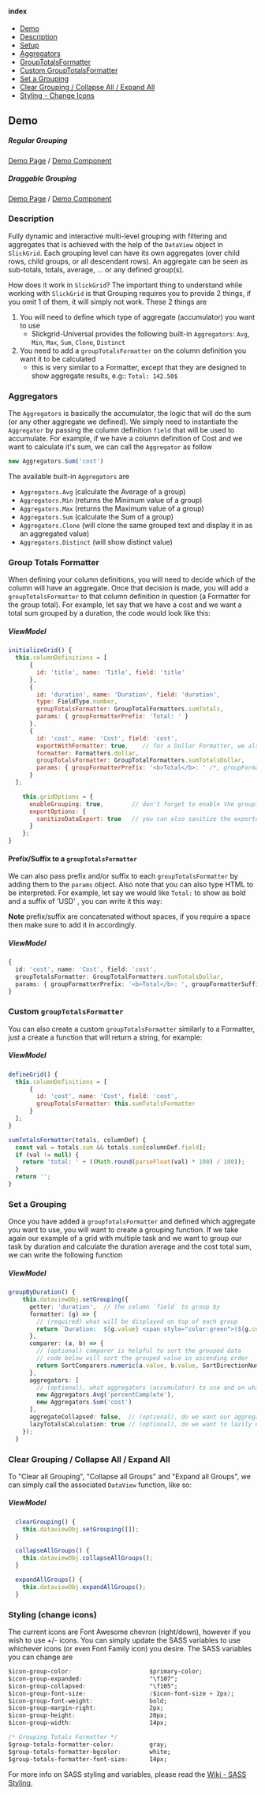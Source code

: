 #### index
- [Demo](/ghiscoding/Angular-Slickgrid/wiki/Grouping-&-Aggregators#demo)
- [Description](/ghiscoding/Angular-Slickgrid/wiki/Grouping-&-Aggregators#description)
- [Setup](/ghiscoding/Angular-Slickgrid/wiki/Grouping-&-Aggregators#setup)
- [Aggregators](/ghiscoding/Angular-Slickgrid/wiki/Grouping-&-Aggregators#aggregators)
- [GroupTotalsFormatter](/ghiscoding/Angular-Slickgrid/wiki/Grouping-&-Aggregators#group-totals-formatter)
- [Custom GroupTotalsFormatter](/ghiscoding/Angular-Slickgrid/wiki/Grouping-&-Aggregators#custom-grouptotalsformatter)
- [Set a Grouping](/ghiscoding/Angular-Slickgrid/wiki/Grouping-&-Aggregators#set-a-grouping)
- [Clear Grouping / Collapse All / Expand All](https://github.com/ghiscoding/Angular-Slickgrid/wiki/Grouping-&-Aggregators#clear-grouping--collapse-all--expand-all)
- [Styling - Change Icons](/ghiscoding/Angular-Slickgrid/wiki/Grouping-&-Aggregators#styling-change-icons)

## Demo
##### Regular Grouping
[Demo Page](https://ghiscoding.github.io/slickgrid-universal/#/example02) / [Demo Component](https://github.com/ghiscoding/slickgrid-universal/blob/master/examples/webpack-demo-vanilla-bundle/src/examples/example02.ts)

##### Draggable Grouping
[Demo Page](https://ghiscoding.github.io/slickgrid-universal/#/example03) / [Demo Component](https://github.com/ghiscoding/slickgrid-universal/blob/master/examples/webpack-demo-vanilla-bundle/src/examples/example03.ts)


### Description
Fully dynamic and interactive multi-level grouping with filtering and aggregates that is achieved with the help of the `DataView` object in `SlickGrid`. Each grouping level can have its own aggregates (over child rows, child groups, or all descendant rows). An aggregate can be seen as sub-totals, totals, average, ... or any defined group(s).

How does it work in `SlickGrid`? 
The important thing to understand while working with `SlickGrid` is that Grouping requires you to provide 2 things, if you omit 1 of them, it will simply not work. These 2 things are
1. You will need to define which type of aggregate (accumulator) you want to use
   - Slickgrid-Universal provides the following built-in `Aggregators`: `Avg`, `Min`, `Max`, `Sum`, `Clone`, `Distinct`
2. You need to add a `groupTotalsFormatter` on the column definition you want it to be calculated
   - this is very similar to a Formatter, except that they are designed to show aggregate results, e.g:: `Total: 142.50$`

### Aggregators
The `Aggregators` is basically the accumulator, the logic that will do the sum (or any other aggregate we defined). We simply need to instantiate the `Aggregator` by passing the column definition `field` that will be used to accumulate. For example, if we have a column definition of Cost and we want to calculate it's sum, we can call the `Aggregator` as follow
```ts
new Aggregators.Sum('cost')
```
The available built-in `Aggregators` are
- `Aggregators.Avg` (calculate the Average of a group)
- `Aggregators.Min` (returns the Minimum value of a group)
- `Aggregators.Max` (returns the Maximum value of a group)
- `Aggregators.Sum` (calculate the Sum of a group)
- `Aggregators.Clone` (will clone the same grouped text and display it in as an aggregated value)
- `Aggregators.Distinct` (will show distinct value)

### Group Totals Formatter
When defining your column definitions, you will need to decide which of the column will have an aggregate. Once that decision is made, you will add a `groupTotalsFormatter` to that column definition in question (a Formatter for the group total). For example, let say that we have a cost and we want a total sum grouped by a duration, the code would look like this:

##### ViewModel
```javascript
initializeGrid() {
  this.columnDefinitions = [
      {
        id: 'title', name: 'Title', field: 'title'
      },
      {
        id: 'duration', name: 'Duration', field: 'duration',
        type: FieldType.number,
        groupTotalsFormatter: GroupTotalFormatters.sumTotals,
        params: { groupFormatterPrefix: 'Total: ' }
      },
      {
        id: 'cost', name: 'Cost', field: 'cost',
        exportWithFormatter: true,    // for a Dollar Formatter, we also want it to be displayed in the export to file
        formatter: Formatters.dollar,
        groupTotalsFormatter: GroupTotalFormatters.sumTotalsDollar,
        params: { groupFormatterPrefix: '<b>Total</b>: ' /*, groupFormatterSuffix: ' USD'*/ }
      }
  ];

    this.gridOptions = {
      enableGrouping: true,        // don't forget to enable the grouping
      exportOptions: {
        sanitizeDataExport: true   // you can also sanitize the exported data (it will remove any HTML tags)
      }
    };
}
```

#### Prefix/Suffix to a `groupTotalsFormatter`
We can also pass prefix and/or suffix to each `groupTotalsFormatter` by adding them to the `params` object. Also note that you can also type HTML to be interpreted. For example, let say we would like `Total:` to show as bold and a suffix of 'USD' , you can write it this way:

**Note** prefix/suffix are concatenated without spaces, if you require a space then make sure to add it in accordingly.

##### ViewModel
```ts
{
  id: 'cost', name: 'Cost', field: 'cost',
  groupTotalsFormatter: GroupTotalFormatters.sumTotalsDollar,
  params: { groupFormatterPrefix: '<b>Total</b>: ', groupFormatterSuffix: ' USD' }
}
```

### Custom `groupTotalsFormatter`
You can also create a custom `groupTotalsFormatter` similarly to a Formatter, just a create a function that will return a string, for example:

##### ViewModel
```javascript
defineGrid() {
  this.columnDefinitions = [
      {
        id: 'cost', name: 'Cost', field: 'cost',
        groupTotalsFormatter: this.sumTotalsFormatter
      }
  ];
}

sumTotalsFormatter(totals, columnDef) {
  const val = totals.sum && totals.sum[columnDef.field];
  if (val != null) {
    return 'total: ' + ((Math.round(parseFloat(val) * 100) / 100));
  }
  return '';
}
```

### Set a Grouping 
Once you have added a `groupTotalsFormatter` and defined which aggregate you want to use, you will want to create a grouping function. If we take again our example of a grid with multiple task and we want to group our task by duration and calculate the duration average and the cost total sum, we can write the following function

##### ViewModel
```ts
groupByDuration() {
    this.dataviewObj.setGrouping({
      getter: 'duration',  // the column `field` to group by
      formatter: (g) => {
        // (required) what will be displayed on top of each group
        return `Duration:  ${g.value} <span style="color:green">(${g.count} items)</span>`;
      },
      comparer: (a, b) => {
        // (optional) comparer is helpful to sort the grouped data
        // code below will sort the grouped value in ascending order
        return SortComparers.numeric(a.value, b.value, SortDirectionNumber.asc);
      },
      aggregators: [
        // (optional), what aggregators (accumulator) to use and on which field to do so
        new Aggregators.Avg('percentComplete'),
        new Aggregators.Sum('cost')
      ],
      aggregateCollapsed: false,  // (optional), do we want our aggregator to be collapsed?
      lazyTotalsCalculation: true // (optional), do we want to lazily calculate the totals? True is commonly used
    });
  }
```

### Clear Grouping / Collapse All / Expand All
To "Clear all Grouping", "Collapse all Groups" and "Expand all Groups", we can simply call the associated `DataView` function, like so:

##### ViewModel
```ts
  clearGrouping() {
    this.dataviewObj.setGrouping([]);
  }

  collapseAllGroups() {
    this.dataviewObj.collapseAllGroups();
  }

  expandAllGroups() {
    this.dataviewObj.expandAllGroups();
  }
```

### Styling (change icons)
The current icons are Font Awesome chevron (right/down), however if you wish to use +/- icons. You can simply update the SASS variables to use whichever icons (or even Font Family icon) you desire. The SASS variables you can change are
```css
$icon-group-color:                      $primary-color;
$icon-group-expanded:                   "\f107";
$icon-group-collapsed:                  "\f105";
$icon-group-font-size:                  ($icon-font-size + 2px);
$icon-group-font-weight:                bold;
$icon-group-margin-right:               2px;
$icon-group-height:                     20px;
$icon-group-width:                      14px;

/* Grouping Totals Formatter */
$group-totals-formatter-color:          gray;
$group-totals-formatter-bgcolor:        white;
$group-totals-formatter-font-size:      14px;
```

For more info on SASS styling and variables, please read the [Wiki - SASS Styling](/ghiscoding/Angular-Slickgrid/wiki/Styling),